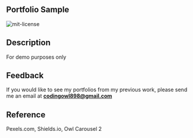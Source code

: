## Portfolio Sample
![mit-license](https://img.shields.io/badge/license-MIT-red)

## Description
For demo purposes only

## Feedback
If you would like to see my portfolios from my previous work, please send me an email at **codingowl898@gmail.com**

## Reference
Pexels.com, Shields.io, Owl Carousel 2

